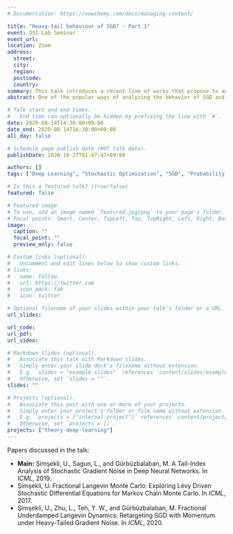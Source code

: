 ```yaml
---
# Documentation: https://wowchemy.com/docs/managing-content/

title: "Heavy-tail behaviour of SGD? - Part 1"
event: OSI Lab Seminar
event_url:
location: Zoom
address:
  street:
  city:
  region:
  postcode:
  country:
summary: This talk introduces a recent line of works that propose to analyze SGD under heavy-tail noise assumptions. 
abstract: One of the popular ways of analyzing the behavior of SGD and SGDm(SGD with momentum) is by considering it as a discretization of Langevin-type SDE. Up till 2019, it was widely assumed that the SGN has a finite variance, leading to the analysis of Brownian-driven SDE. Over the last 2 years, this finite variance assumption has been challenged (primarily by Prof. Umut Şimşekli) by claims that the SGN is actually heavy-tailed; as a consequence, the SDE of interest is actually driven by a Lévy motion. This talk gives a detailed overview of this new way of thinking about SGD/SGDm by going through some of the key papers(ICML2019, ICML2020, arXiv)+related papers.

# Talk start and end times.
#   End time can optionally be hidden by prefixing the line with `#`.
date: 2020-08-14T14:30:00+09:00
date_end: 2020-08-14T16:30:00+09:00
all_day: false

# Schedule page publish date (NOT talk date).
publishDate: 2020-10-27T01:47:47+09:00

authors: []
tags: ["Deep Learning", "Stochastic Optimization", "SGD", "Probability Theory", "Statistical Physics"]

# Is this a featured talk? (true/false)
featured: false

# Featured image
# To use, add an image named `featured.jpg/png` to your page's folder. 
# Focal points: Smart, Center, TopLeft, Top, TopRight, Left, Right, BottomLeft, Bottom, BottomRight.
image:
  caption: ""
  focal_point: ""
  preview_only: false

# Custom links (optional).
#   Uncomment and edit lines below to show custom links.
# links:
# - name: Follow
#   url: https://twitter.com
#   icon_pack: fab
#   icon: twitter

# Optional filename of your slides within your talk's folder or a URL.
url_slides:

url_code:
url_pdf:
url_video:

# Markdown Slides (optional).
#   Associate this talk with Markdown slides.
#   Simply enter your slide deck's filename without extension.
#   E.g. `slides = "example-slides"` references `content/slides/example-slides.md`.
#   Otherwise, set `slides = ""`.
slides: ""

# Projects (optional).
#   Associate this post with one or more of your projects.
#   Simply enter your project's folder or file name without extension.
#   E.g. `projects = ["internal-project"]` references `content/project/deep-learning/index.md`.
#   Otherwise, set `projects = []`.
projects: ["theory-deep-learning"]
---
```


Papers discussed in the talk:
- **Main:** Şimşekli, U., Sagun, L., and Gürbüzbalaban, M. A Tail-Index Analysis of Stochastic Gradient Noise in Deep Neural Networks. In *ICML*, 2019.
- Şimşekli, U. Fractional Langevin Monte Carlo: Exploring Lévy Driven Stochastic Differential Equations for Markov Chain Monte Carlo. In *ICML*, 2017.
- Şimşekli, U., Zhu, L., Teh, Y. W., and Gürbüzbalaban, M. Fractional Underdamped Langevin Dynamics: Retargeting SGD with Momentum under Heavy-Tailed Gradient Noise. In *ICML*, 2020.
